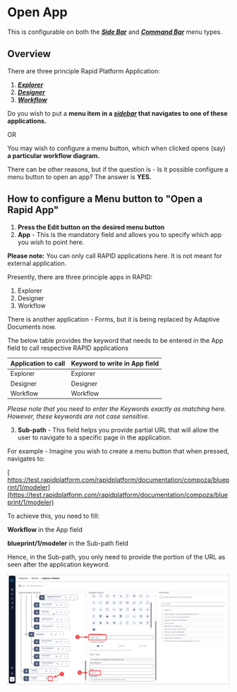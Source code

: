 # Open App

This is configurable on both the ***[Side Bar](https://docs.rapidplatform.com/books/glossary/page/sidebar)*** and ***[Command Bar](https://docs.rapidplatform.com/books/glossary/page/command-bar)*** menu types.

## Overview

There are three principle Rapid Platform Application:

1. [***Explorer***](https://docs.rapidplatform.com/books/glossary/page/explorer "Explorer")
2. [***Designer***](https://docs.rapidplatform.com/books/glossary/page/dezigna "Dezigna")
3. [***Workflow***](https://docs.rapidplatform.com/books/glossary/page/compoza-workflow "Compoza (Workflow)")

Do you wish to put a **menu item in a *[sidebar](https://docs.rapidplatform.com/books/glossary/page/sidebar "Sidebar")* that navigates to one of these applications.**

OR

You may wish to configure a menu button, which when clicked opens (say) **a particular workflow diagram.**

There can be other reasons, but if the question is - Is it possible configure a menu button to open an app? The answer is **YES.**

## **How to configure a Menu button to "Open a Rapid App"**

1. **Press the Edit button on the desired menu button**
2. **App** - This is the mandatory field and allows you to specify which app you wish to point here.

**Please note:** You can only call RAPID applications here. It is not meant for external application.

Presently, there are three principle apps in RAPID:

1. Explorer
2. Designer
3. Workflow

There is another application - Forms, but it is being replaced by Adaptive Documents now.

The below table provides the keyword that needs to be entered in the App field to call respective RAPID applications

| Application to call | Keyword to write in App field |
|---|---|
| Explorer | Explorer |
| Designer | Designer |
| Workflow | Workflow |

*Please note that you need to enter the Keywords exactly as matching here. However, these keywords are not case sensitive.*

3. **Sub-path** - This field helps you provide partial URL that will allow the user to navigate to a specific page in the application.

For example - Imagine you wish to create a menu button that when pressed, navigates to:

[ https://test.rapidplatform.com/rapidplatform/documentation/compoza/blueprint/1/modeler](https://test.rapidplatform.com/rapidplatform/documentation/compoza/blueprint/1/modeler)

To achieve this, you need to fill:  
  
**Workflow** in the App field

**blueprint/1/modeler** in the Sub-path field

Hence, in the Sub-path, you only need to provide the portion of the URL as seen after the application keyword.

![Open App Config](<Open App Config.png>)